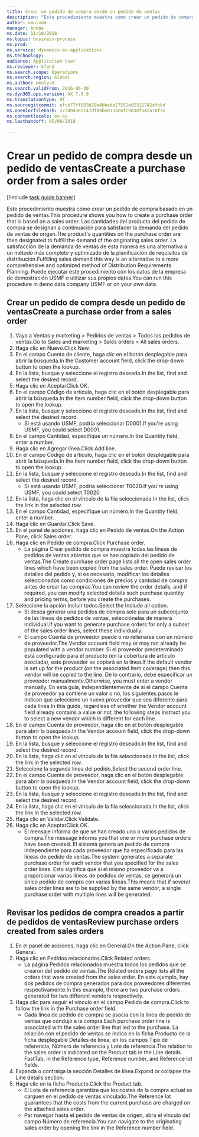 ```yaml
--- 
title: Crear un pedido de compra desde un pedido de ventas
description: "Este procedimiento muestra cómo crear un pedido de compra basado en un pedido de ventas."
author: omulvad
manager: AnnBe
ms.date: 11/10/2016
ms.topic: business-process
ms.prod: 
ms.service: dynamics-ax-applications
ms.technology: 
audience: Application User
ms.reviewer: kfend
ms.search.scope: Operations
ms.search.region: Global
ms.author: omulvad
ms.search.validFrom: 2016-06-30
ms.dyn365.ops.version: AX 7.0.0
ms.translationtype: HT
ms.sourcegitcommit: efcb77ff883b29a4bbaba27551e02311742afbbd
ms.openlocfilehash: 3774943e7147df88be0133c6fc983df54ca70f35
ms.contentlocale: es-es
ms.lasthandoff: 05/08/2018

---
```

# <a name="create-a-purchase-order-from-a-sales-order"></a><span data-ttu-id="0e50a-103">Crear un pedido de compra desde un pedido de ventas</span><span class="sxs-lookup"><span data-stu-id="0e50a-103">Create a purchase order from a sales order</span></span>

[!include [task guide banner](../../includes/task-guide-banner.md)]

<span data-ttu-id="0e50a-104">Este procedimiento muestra cómo crear un pedido de compra basado en un pedido de ventas.</span><span class="sxs-lookup"><span data-stu-id="0e50a-104">This procedure shows you how to create a purchase order that is based on a sales order.</span></span> <span data-ttu-id="0e50a-105">Las cantidades del producto del pedido de compra se designan a continuación para satisfacer la demanda del pedido de ventas de origen.</span><span class="sxs-lookup"><span data-stu-id="0e50a-105">The product's quantities on the purchase order are then designated to fulfill the demand of the originating sales order.</span></span> <span data-ttu-id="0e50a-106">La satisfacción de la demanda de ventas de esta manera es una alternativa a un método más completo y optimizado de la planificación de requisitos de distribución.</span><span class="sxs-lookup"><span data-stu-id="0e50a-106">Fulfilling sales demand this way is an alternative to a more comprehensive and optimized method of Distribution Requirements Planning.</span></span> <span data-ttu-id="0e50a-107">Puede ejecutar este procedimiento con los datos de la empresa de demostración USMF o utilizar sus propios datos.</span><span class="sxs-lookup"><span data-stu-id="0e50a-107">You can run this procedure in demo data company USMF or on your own data.</span></span>


## <a name="create-a-purchase-order-from-a-sales-order"></a><span data-ttu-id="0e50a-108">Crear un pedido de compra desde un pedido de ventas</span><span class="sxs-lookup"><span data-stu-id="0e50a-108">Create a purchase order from a sales order</span></span>
1. <span data-ttu-id="0e50a-109">Vaya a Ventas y marketing > Pedidos de ventas > Todos los pedidos de ventas.</span><span class="sxs-lookup"><span data-stu-id="0e50a-109">Go to Sales and marketing > Sales orders > All sales orders.</span></span>
2. <span data-ttu-id="0e50a-110">Haga clic en Nuevo.</span><span class="sxs-lookup"><span data-stu-id="0e50a-110">Click New.</span></span>
3. <span data-ttu-id="0e50a-111">En el campo Cuenta de cliente, haga clic en el botón desplegable para abrir la búsqueda.</span><span class="sxs-lookup"><span data-stu-id="0e50a-111">In the Customer account field, click the drop-down button to open the lookup.</span></span>
4. <span data-ttu-id="0e50a-112">En la lista, busque y seleccione el registro deseado.</span><span class="sxs-lookup"><span data-stu-id="0e50a-112">In the list, find and select the desired record.</span></span>
5. <span data-ttu-id="0e50a-113">Haga clic en Aceptar</span><span class="sxs-lookup"><span data-stu-id="0e50a-113">Click OK.</span></span>
6. <span data-ttu-id="0e50a-114">En el campo Código de artículo, haga clic en el botón desplegable para abrir la búsqueda.</span><span class="sxs-lookup"><span data-stu-id="0e50a-114">In the Item number field, click the drop-down button to open the lookup.</span></span>
7. <span data-ttu-id="0e50a-115">En la lista, busque y seleccione el registro deseado.</span><span class="sxs-lookup"><span data-stu-id="0e50a-115">In the list, find and select the desired record.</span></span>
    * <span data-ttu-id="0e50a-116">Si está usando USMF, podría seleccionar D0001.</span><span class="sxs-lookup"><span data-stu-id="0e50a-116">If you're using USMF, you could select D0001.</span></span>  
8. <span data-ttu-id="0e50a-117">En el campo Cantidad, especifique un número.</span><span class="sxs-lookup"><span data-stu-id="0e50a-117">In the Quantity field, enter a number.</span></span>
9. <span data-ttu-id="0e50a-118">Haga clic en Agregar línea.</span><span class="sxs-lookup"><span data-stu-id="0e50a-118">Click Add line.</span></span>
10. <span data-ttu-id="0e50a-119">En el campo Código de artículo, haga clic en el botón desplegable para abrir la búsqueda.</span><span class="sxs-lookup"><span data-stu-id="0e50a-119">In the Item number field, click the drop-down button to open the lookup.</span></span>
11. <span data-ttu-id="0e50a-120">En la lista, busque y seleccione el registro deseado.</span><span class="sxs-lookup"><span data-stu-id="0e50a-120">In the list, find and select the desired record.</span></span>
    * <span data-ttu-id="0e50a-121">Si está usando USMF, podría seleccionar T0020.</span><span class="sxs-lookup"><span data-stu-id="0e50a-121">If you're using USMF, you could select T0020.</span></span>  
12. <span data-ttu-id="0e50a-122">En la lista, haga clic en el vínculo de la fila seleccionada.</span><span class="sxs-lookup"><span data-stu-id="0e50a-122">In the list, click the link in the selected row.</span></span>
13. <span data-ttu-id="0e50a-123">En el campo Cantidad, especifique un número.</span><span class="sxs-lookup"><span data-stu-id="0e50a-123">In the Quantity field, enter a number.</span></span>
14. <span data-ttu-id="0e50a-124">Haga clic en Guardar.</span><span class="sxs-lookup"><span data-stu-id="0e50a-124">Click Save.</span></span>
15. <span data-ttu-id="0e50a-125">En el panel de acciones, haga clic en Pedido de ventas.</span><span class="sxs-lookup"><span data-stu-id="0e50a-125">On the Action Pane, click Sales order.</span></span>
16. <span data-ttu-id="0e50a-126">Haga clic en Pedido de compra.</span><span class="sxs-lookup"><span data-stu-id="0e50a-126">Click Purchase order.</span></span>
    * <span data-ttu-id="0e50a-127">La página Crear pedido de compra muestra todas las líneas de pedidos de ventas abiertas que se han copiado del pedido de ventas.</span><span class="sxs-lookup"><span data-stu-id="0e50a-127">The Create purchase order page lists all the open sales order lines which have been copied from the sales order.</span></span> <span data-ttu-id="0e50a-128">Puede revisar los detalles del pedido y, si es necesario, modificar los detalles seleccionados como condiciones de precios y cantidad de compra antes de crear las compras.</span><span class="sxs-lookup"><span data-stu-id="0e50a-128">You can review the order details, and if required, you can modify selected details such purchase quantity and pricing terms, before you create the purchases.</span></span>  
17. <span data-ttu-id="0e50a-129">Seleccione la opción Incluir todos.</span><span class="sxs-lookup"><span data-stu-id="0e50a-129">Select the Include all option.</span></span>
    * <span data-ttu-id="0e50a-130">Si desea generar una pedidos de compra solo para un subconjunto de las líneas de pedidos de ventas, selecciónelas de manera individual.</span><span class="sxs-lookup"><span data-stu-id="0e50a-130">If you want to generate purchase orders for only a subset of the sales order lines, select these individually.</span></span>  
    * <span data-ttu-id="0e50a-131">El campo Cuenta de proveedor puede o no rellenarse con un número de proveedor.</span><span class="sxs-lookup"><span data-stu-id="0e50a-131">The Vendor account field may or may not already be populated with a vendor number.</span></span> <span data-ttu-id="0e50a-132">Si el proveedor predeterminado está configurado para el producto (en la cobertura de artículo asociada), este proveedor se copiará en la línea.</span><span class="sxs-lookup"><span data-stu-id="0e50a-132">If the default vendor is set up for the product (on the associated Item coverage) then this vendor will be copied  to the line.</span></span> <span data-ttu-id="0e50a-133">De lo contrario, debe especificar un proveedor manualmente.</span><span class="sxs-lookup"><span data-stu-id="0e50a-133">Otherwise, you must enter a vendor manually.</span></span>  <span data-ttu-id="0e50a-134">En esta guía, independientemente de si el campo Cuenta de proveedor ya contiene un valor o no, los siguientes pasos le indican que seleccione un nuevo proveedor que sea diferente para cada línea.</span><span class="sxs-lookup"><span data-stu-id="0e50a-134">In this guide, regardless of whether the Vendor account field already contains a value or not, the following steps instruct you to select a new vendor which is different for each line.</span></span>  
18. <span data-ttu-id="0e50a-135">En el campo Cuenta de proveedor, haga clic en el botón desplegable para abrir la búsqueda.</span><span class="sxs-lookup"><span data-stu-id="0e50a-135">In the Vendor account field, click the drop-down button to open the lookup.</span></span>
19. <span data-ttu-id="0e50a-136">En la lista, busque y seleccione el registro deseado.</span><span class="sxs-lookup"><span data-stu-id="0e50a-136">In the list, find and select the desired record.</span></span>
20. <span data-ttu-id="0e50a-137">En la lista, haga clic en el vínculo de la fila seleccionada.</span><span class="sxs-lookup"><span data-stu-id="0e50a-137">In the list, click the link in the selected row.</span></span>
21. <span data-ttu-id="0e50a-138">Seleccione la segunda línea del pedido.</span><span class="sxs-lookup"><span data-stu-id="0e50a-138">Select the second order line.</span></span>
22. <span data-ttu-id="0e50a-139">En el campo Cuenta de proveedor, haga clic en el botón desplegable para abrir la búsqueda.</span><span class="sxs-lookup"><span data-stu-id="0e50a-139">In the Vendor account field, click the drop-down button to open the lookup.</span></span>
23. <span data-ttu-id="0e50a-140">En la lista, busque y seleccione el registro deseado.</span><span class="sxs-lookup"><span data-stu-id="0e50a-140">In the list, find and select the desired record.</span></span>
24. <span data-ttu-id="0e50a-141">En la lista, haga clic en el vínculo de la fila seleccionada.</span><span class="sxs-lookup"><span data-stu-id="0e50a-141">In the list, click the link in the selected row.</span></span>
25. <span data-ttu-id="0e50a-142">Haga clic en Validar.</span><span class="sxs-lookup"><span data-stu-id="0e50a-142">Click Validate.</span></span>
26. <span data-ttu-id="0e50a-143">Haga clic en Aceptar</span><span class="sxs-lookup"><span data-stu-id="0e50a-143">Click OK.</span></span>
    * <span data-ttu-id="0e50a-144">El mensaje informa de que se han creado uno o varios pedidos de compra.</span><span class="sxs-lookup"><span data-stu-id="0e50a-144">The message informs you that one or more purchase orders have been created.</span></span> <span data-ttu-id="0e50a-145">El sistema genera un pedido de compra independiente para cada proveedor que ha especificado para las líneas de pedido de ventas.</span><span class="sxs-lookup"><span data-stu-id="0e50a-145">The system generates a separate purchase order for each vendor that you specified for the sales order lines.</span></span> <span data-ttu-id="0e50a-146">Esto significa que si el mismo proveedor va a proporcionar varias líneas de pedidos de ventas, se generará un único pedido de compra con varias líneas.</span><span class="sxs-lookup"><span data-stu-id="0e50a-146">This means that if several sales order lines are to be supplied by the same vendor, a single purchase order with multiple lines will be generated.</span></span>  

## <a name="review-purchase-orders-created-from-sales-orders"></a><span data-ttu-id="0e50a-147">Revisar los pedidos de compra creados a partir de pedidos de ventas</span><span class="sxs-lookup"><span data-stu-id="0e50a-147">Review purchase orders created from sales orders</span></span>
1. <span data-ttu-id="0e50a-148">En el panel de acciones, haga clic en General.</span><span class="sxs-lookup"><span data-stu-id="0e50a-148">On the Action Pane, click General.</span></span>
2. <span data-ttu-id="0e50a-149">Haga clic en Pedidos relacionados.</span><span class="sxs-lookup"><span data-stu-id="0e50a-149">Click Related orders.</span></span>
    * <span data-ttu-id="0e50a-150">La página Pedidos relacionados muestra todos los pedidos que se crearon del pedido de ventas.</span><span class="sxs-lookup"><span data-stu-id="0e50a-150">The Related orders page lists all the orders that were created from the sales order.</span></span> <span data-ttu-id="0e50a-151">En este ejemplo, hay dos pedidos de compra generados para dos proveedores diferentes respectivamente.</span><span class="sxs-lookup"><span data-stu-id="0e50a-151">In this example, there are two purchase orders generated for two different vendors respectively.</span></span>  
3. <span data-ttu-id="0e50a-152">Haga clic para seguir el vínculo en el campo Pedido de compra.</span><span class="sxs-lookup"><span data-stu-id="0e50a-152">Click to follow the link in the Purchase order field.</span></span>
    * <span data-ttu-id="0e50a-153">Cada línea de pedido de compra se asocia con la línea de pedido de ventas que condujo a la compra.</span><span class="sxs-lookup"><span data-stu-id="0e50a-153">Each purchase order line is associated with the sales order line that led to the purchase.</span></span> <span data-ttu-id="0e50a-154">La relación con el pedido de ventas se indica en la ficha Producto de la ficha desplegable Detalles de línea, en los campos Tipo de referencia, Número de referencia y Lote de referencia.</span><span class="sxs-lookup"><span data-stu-id="0e50a-154">The relation to the sales order is indicated on the Product tab in the Line details FastTab, in the Reference type, Reference number, and Reference lot fields.</span></span>  
4. <span data-ttu-id="0e50a-155">Expanda o contraiga la sección Detalles de línea.</span><span class="sxs-lookup"><span data-stu-id="0e50a-155">Expand or collapse the Line details section.</span></span>
5. <span data-ttu-id="0e50a-156">Haga clic en la ficha Producto.</span><span class="sxs-lookup"><span data-stu-id="0e50a-156">Click the Product tab.</span></span>
    * <span data-ttu-id="0e50a-157">El Lote de referencia garantiza que los costes de la compra actual se carguen en el pedido de ventas vinculado.</span><span class="sxs-lookup"><span data-stu-id="0e50a-157">The Reference lot guarantees that the costs from the current purchase are charged on the attached sales order.</span></span>  
    * <span data-ttu-id="0e50a-158">Par navegar hasta el pedido de ventas de origen, abra el vínculo del campo Número de referencia.</span><span class="sxs-lookup"><span data-stu-id="0e50a-158">You can navigate to the originating sales order by opening the link in the Reference number field.</span></span>  


